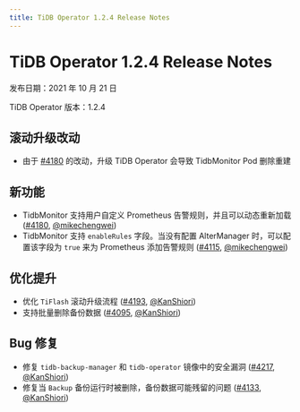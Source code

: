 ```yaml
---
title: TiDB Operator 1.2.4 Release Notes
---
```


# TiDB Operator 1.2.4 Release Notes

发布日期：2021 年 10 月 21 日

TiDB Operator 版本：1.2.4

## 滚动升级改动

- 由于 [#4180](https://github.com/pingcap/tidb-operator/pull/4180) 的改动，升级 TiDB Operator 会导致 TidbMonitor Pod 删除重建

## 新功能

- TidbMonitor 支持用户自定义 Prometheus 告警规则，并且可以动态重新加载 ([#4180](https://github.com/pingcap/tidb-operator/pull/4180), [@mikechengwei](https://github.com/mikechengwei))
- TidbMonitor 支持 `enableRules` 字段。当没有配置 AlterManager 时，可以配置该字段为 `true` 来为 Prometheus 添加告警规则 ([#4115](https://github.com/pingcap/tidb-operator/pull/4115), [@mikechengwei](https://github.com/mikechengwei))

## 优化提升

- 优化 `TiFlash` 滚动升级流程 ([#4193](https://github.com/pingcap/tidb-operator/pull/4193), [@KanShiori](https://github.com/KanShiori))
- 支持批量删除备份数据 ([#4095](https://github.com/pingcap/tidb-operator/pull/4095), [@KanShiori](https://github.com/KanShiori))

## Bug 修复

- 修复 `tidb-backup-manager` 和 `tidb-operator` 镜像中的安全漏洞 ([#4217](https://github.com/pingcap/tidb-operator/pull/4217), [@KanShiori](https://github.com/KanShiori))
- 修复当 `Backup` 备份运行时被删除，备份数据可能残留的问题 ([#4133](https://github.com/pingcap/tidb-operator/pull/4133), [@KanShiori](https://github.com/KanShiori))
